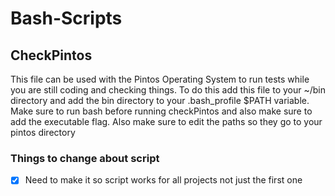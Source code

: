 # Bash-Scripts
## CheckPintos
This file can be used with the Pintos Operating System to run tests while you are still coding and checking things. To do this add this file to your ~/bin directory and add the bin directory to your .bash_profile $PATH variable. Make sure to run bash before running checkPintos and also make sure to add the executable flag. Also make sure to edit the paths so they go to your pintos directory
### Things to change about script
  - [x] Need to make it so script works for all projects not just the first one
